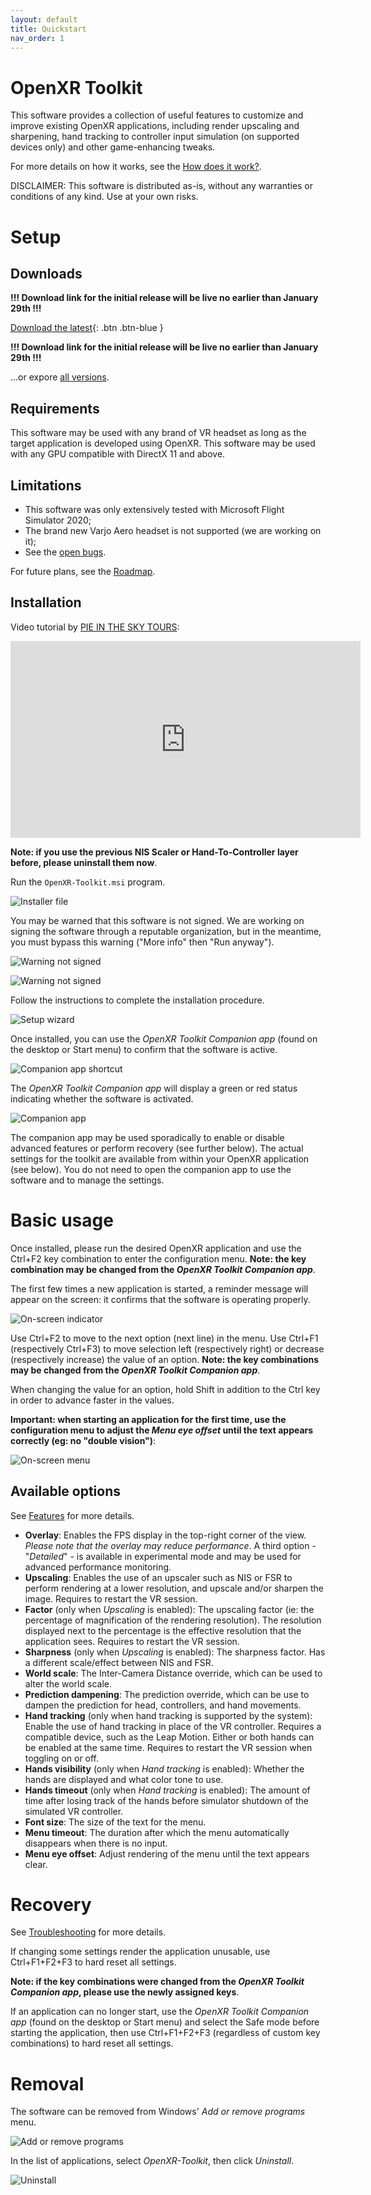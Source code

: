 ```yaml
---
layout: default
title: Quickstart
nav_order: 1
---
```


# OpenXR Toolkit

This software provides a collection of useful features to customize and improve existing OpenXR applications, including render upscaling and sharpening, hand tracking to controller input simulation (on supported devices only) and other game-enhancing tweaks.

For more details on how it works, see the [How does it work?](how-does-it-work).

DISCLAIMER: This software is distributed as-is, without any warranties or conditions of any kind. Use at your own risks.

# Setup

## Downloads

**!!! Download link for the initial release will be live no earlier than January 29th !!!**

[Download the latest](https://github.com/mbucchia/OpenXR-Toolkit/releases/download/beta-2/OpenXR-Toolkit.msi){: .btn .btn-blue }

**!!! Download link for the initial release will be live no earlier than January 29th !!!**

...or expore [all versions](https://github.com/mbucchia/OpenXR-Toolkit/releases).

## Requirements

This software may be used with any brand of VR headset as long as the target application is developed using OpenXR. This software may be used with any GPU compatible with DirectX 11 and above.

## Limitations

+ This software was only extensively tested with Microsoft Flight Simulator 2020;
+ The brand new Varjo Aero headset is not supported (we are working on it);
+ See the [open bugs](https://github.com/mbucchia/OpenXR-Toolkit/issues?q=is%3Aopen+is%3Aissue+label%3Abug).

For future plans, see the [Roadmap](roadmap).

## Installation

Video tutorial by [PIE IN THE SKY TOURS](https://www.youtube.com/c/pieintheskytours):

<iframe width="560" height="315" src="https://www.youtube.com/embed/XXXXXXX" title="YouTube video player" frameborder="0" allow="accelerometer; autoplay; clipboard-write; encrypted-media; gyroscope; picture-in-picture" allowfullscreen></iframe>

**Note: if you use the previous NIS Scaler or Hand-To-Controller layer before, please uninstall them now**.

Run the `OpenXR-Toolkit.msi` program.

![Installer file](site/installer-file.png)

You may be warned that this software is not signed. We are working on signing the software through a reputable organization, but in the meantime, you must bypass this warning ("More info" then "Run anyway").

![Warning not signed](site/unsigned1.png)

![Warning not signed](site/unsigned2.png)

Follow the instructions to complete the installation procedure.

![Setup wizard](site/installer.png)

Once installed, you can use the _OpenXR Toolkit Companion app_ (found on the desktop or Start menu) to confirm that the software is active.

![Companion app shortcut](site/companion-start.png)

The _OpenXR Toolkit Companion app_ will display a green or red status indicating whether the software is activated.

![Companion app](site/companion.png)

The companion app may be used sporadically to enable or disable advanced features or perform recovery (see further below). The actual settings for the toolkit are available from within your OpenXR application (see below). You do not need to open the companion app to use the software and to manage the settings.

# Basic usage

Once installed, please run the desired OpenXR application and use the Ctrl+F2 key combination to enter the configuration menu. **Note: the key combination may be changed from the _OpenXR Toolkit Companion app_**.

The first few times a new application is started, a reminder message will appear on the screen: it confirms that the software is operating properly.

![On-screen indicator](site/osd-indicator.png)

Use Ctrl+F2 to move to the next option (next line) in the menu. Use Ctrl+F1 (respectively Ctrl+F3) to move selection left (respectively right) or decrease (respectively increase) the value of an option. **Note: the key combinations may be changed from the _OpenXR Toolkit Companion app_**.

When changing the value for an option, hold Shift in addition to the Ctrl key in order to advance faster in the values.

**Important: when starting an application for the first time, use the configuration menu to adjust the _Menu eye offset_ until the text appears correctly (eg: no "double vision")**:

![On-screen menu](site/osd-menu.jpg)

## Available options

See [Features](features) for more details.

- **Overlay**: Enables the FPS display in the top-right corner of the view. _Please note that the overlay may reduce performance_. A third option - "_Detailed_" - is available in experimental mode and may be used for advanced performance monitoring.
- **Upscaling**: Enables the use of an upscaler such as NIS or FSR to perform rendering at a lower resolution, and upscale and/or sharpen the image. Requires to restart the VR session.
- **Factor** (only when _Upscaling_ is enabled): The upscaling factor (ie: the percentage of magnification of the rendering resolution). The resolution displayed next to the percentage is the effective resolution that the application sees. Requires to restart the VR session.
- **Sharpness** (only when _Upscaling_ is enabled): The sharpness factor. Has a different scale/effect between NIS and FSR.
- **World scale**: The Inter-Camera Distance override, which can be used to alter the world scale.
- **Prediction dampening**: The prediction override, which can be use to dampen the prediction for head, controllers, and hand movements.
- **Hand tracking** (only when hand tracking is supported by the system): Enable the use of hand tracking in place of the VR controller. Requires a compatible device, such as the Leap Motion. Either or both hands can be enabled at the same time. Requires to restart the VR session when toggling on or off. 
- **Hands visibility** (only when _Hand tracking_ is enabled): Whether the hands are displayed and what color tone to use.
- **Hands timeout** (only when _Hand tracking_ is enabled): The amount of time after losing track of the hands before simulator shutdown of the simulated VR controller.
- **Font size**: The size of the text for the menu.
- **Menu timeout**: The duration after which the menu automatically disappears when there is no input.
- **Menu eye offset**: Adjust rendering of the menu until the text appears clear.

# Recovery

See [Troubleshooting](troubleshooting) for more details.

If changing some settings render the application unusable, use Ctrl+F1+F2+F3 to hard reset all settings.

**Note: if the key combinations were changed from the _OpenXR Toolkit Companion app_, please use the newly assigned keys**.

 If an application can no longer start, use the _OpenXR Toolkit Companion app_ (found on the desktop or Start menu) and select the Safe mode before starting the application, then use Ctrl+F1+F2+F3 (regardless of custom key combinations) to hard reset all settings.

# Removal

The software can be removed from Windows' _Add or remove programs_ menu.

![Add or remove programs](site/add-or-remove.png)

In the list of applications, select _OpenXR-Toolkit_, then click _Uninstall_.

![Uninstall](site/uninstall.png)
